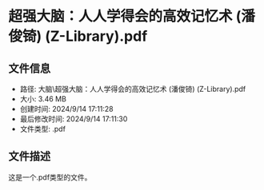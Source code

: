 ﻿# 超强大脑：人人学得会的高效记忆术 (潘俊锜) (Z-Library).pdf

## 文件信息
- 路径: 大脑\超强大脑：人人学得会的高效记忆术 (潘俊锜) (Z-Library).pdf
- 大小: 3.46 MB
- 创建时间: 2024/9/14 17:11:28
- 最后修改时间: 2024/9/14 17:11:30
- 文件类型: .pdf

## 文件描述
这是一个.pdf类型的文件。


